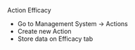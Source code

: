 Action Efficacy

- Go to Management System → Actions
- Create new Action
- Store data on Efficacy tab
